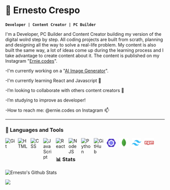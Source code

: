 # 👋 Ernesto Crespo 

**`Developer | Content Creator | PC Builder`**

I'm a Developer, PC Builder and Content Creator building my version of the digital wolrd step by step. All
coding projects are built from scrath, planning and designing all the way to solve a real-life problem.
My content is also built the same way, a lot of ideas come up during the learning process and I take advantage to create content about it. The content is published on my Instagram "[Ernie.codes][instagram]". 


-I'm currently working on a "[AI Image Generator][last]".


-I'm currently learning React and Javascript 💞️


-I’m  looking to collaborate with others content creators 🌱  


-I’m  studying to improve as developer!


-How to reach me: @ernie.codes on Instagram 📫 



---

### 🧰 Languages and Tools


<img align="left" alt="Git" width="30px" style="padding-right:10px;" src="https://cdn.jsdelivr.net/gh/devicons/devicon/icons/git/git-original.svg" />
<img align="left" alt="HTML" width="30px" style="padding-right:10px;" src="https://cdn.jsdelivr.net/gh/devicons/devicon/icons/html5/html5-plain.svg" />
<img align="left" alt="CSS" width="30px" style="padding-right:10px;" src="https://cdn.jsdelivr.net/gh/devicons/devicon/icons/css3/css3-plain.svg" />
<img align="left" alt="JavaScript" width="30px" style="padding-right:10px;" src="https://cdn.jsdelivr.net/gh/devicons/devicon/icons/javascript/javascript-plain.svg" />
<img align="left" alt="React" width="30px" style="padding-right:10px;" src="https://cdn.jsdelivr.net/gh/devicons/devicon/icons/react/react-original.svg" />
<img align="left" alt="NodeJS" width="30px" style="padding-right:10px;" src="https://cdn.jsdelivr.net/gh/devicons/devicon/icons/nodejs/nodejs-original.svg" />
<img align="left" alt="Python" width="30px" style="padding-right:10px;" src="https://cdn.jsdelivr.net/gh/devicons/devicon/icons/python/python-plain.svg" />
<img align="left" alt="GitHub" width="30px" style="padding-right:10px;" src="https://cdn.jsdelivr.net/gh/devicons/devicon/icons/github/github-original.svg" />
<img align="left" alt="ESLint" width="30px" style="padding-right:10px;" src="https://github.com/devicons/devicon/blob/v2.15.1/icons/eslint/eslint-original.svg" />
<img align="left" alt="MongoDB" width="30px" style="padding-right:10px;" src="https://github.com/devicons/devicon/blob/v2.15.1/icons/mongodb/mongodb-original.svg" />
<img align="left" alt="TailwindCSS" width="30px" style="padding-right:10px;" src="https://github.com/devicons/devicon/blob/v2.15.1/icons/tailwindcss/tailwindcss-plain.svg" />
<img align="left" alt="NPM" width="30px" style="padding-right:10px;" src="https://github.com/devicons/devicon/blob/v2.15.1/icons/npm/npm-original-wordmark.svg" />
<br />

#

### 📊 Stats

![Ernesto's Github Stats](https://github-readme-stats-sigma-five.vercel.app/api?username=Ernestoc14&show_icons=true&theme=gruvbox)

<img display="flex" src="https://github-readme-streak-stats.herokuapp.com/?user=Ernestoc14&count_private=true&theme=material-palenight&show_icons=true">



[last]: https://github.com/Ernestoc14/AI-Image-Generator
[instagram]: https://instagram.com/ernie.codes

